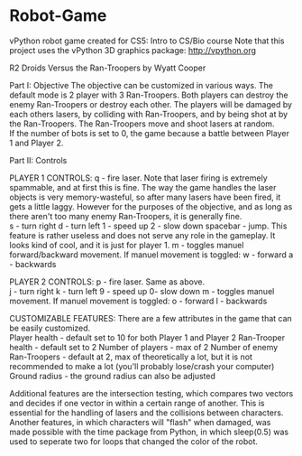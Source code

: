 # Robot-Game
vPython robot game created for CS5: Intro to CS/Bio course
Note that this project uses the vPython 3D graphics package: http://vpython.org

R2 Droids Versus the Ran-Troopers
by Wyatt Cooper

Part I: Objective
The objective can be customized in various ways.  The default mode is 2 player with 3 Ran-Troopers.  Both players can destroy the enemy Ran-Troopers or destroy each other.  The players will be damaged by each others lasers, by colliding with Ran-Troopers, and by being shot at by the Ran-Troopers.  The Ran-Troopers move and shoot lasers at random.  
If the number of bots is set to 0, the game because a battle between Player 1 and Player 2.  

Part II: Controls

PLAYER 1 CONTROLS:
q - fire laser.  Note that laser firing is extremely spammable, and at first this is fine.  The way the game handles the laser objects is very memory-wasteful, so after many lasers have been fired, it gets a little laggy.  However for the purposes of the objective, and as long as there aren't too many enemy Ran-Troopers, it is generally fine.  
s - turn right
d - turn left
1 - speed up
2 - slow down
spacebar - jump.  This feature is rather useless and does not serve any role in the gameplay.  It looks kind of cool, and it is just for player 1. 
m - toggles manuel forward/backward movement.  If manuel movement is toggled:
	w - forward
	a - backwards

PLAYER 2 CONTROLS:
p - fire laser.  Same as above.  
j - turn right
k - turn left 
9 - speed up
0- slow down
m - toggles manuel movement.  If manuel movement is toggled:
	o - forward
	l - backwards

CUSTOMIZABLE FEATURES:
There are a few attributes in the game that can be easily customized.  
Player health - default set to 10 for both Player 1 and Player 2
Ran-Trooper health - default set to 2
Number of players - max of 2
Number of enemy Ran-Troopers - default at 2, max of theoretically a lot, but it is not recommended to make a lot (you'll probably lose/crash your computer)
Ground radius - the ground radius can also be adjusted

Additional features are the intersection testing, which compares two vectors and decides if one vector in within a certain range of another.  This is essential for the handling of lasers and the collisions between characters.  Another features, in which characters will "flash" when damaged, was made possible with the time package from Python, in which sleep(0.5) was used to seperate two for loops that changed the color of the robot.  
